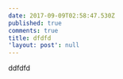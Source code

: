 ```yaml
---
date: 2017-09-09T02:58:47.530Z
published: true
comments: true
title: dfdfd
'layout: post': null
---
```

ddfdfd
